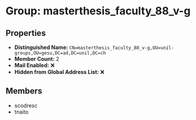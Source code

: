 # Group: masterthesis_faculty_88_v-g

## Properties

- **Distinguished Name:** `CN=masterthesis_faculty_88_v-g,OU=unil-groups,OU=gesu,DC=ad,DC=unil,DC=ch`
- **Member Count:** 2
- **Mail Enabled:** ❌
- **Hidden from Global Address List:** ❌

## Members

- scodresc
- tnaito
